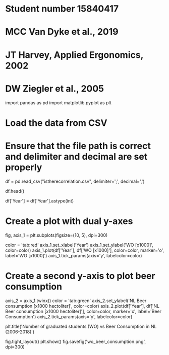 # Student number 15840417
# MCC Van Dyke et al., 2019
# JT Harvey, Applied Ergonomics, 2002
# DW Ziegler et al., 2005

import pandas as pd
import matplotlib.pyplot as plt

# Load the data from CSV
# Ensure that the file path is correct and delimiter and decimal are set properly
df = pd.read_csv("istherecorrelation.csv", delimiter=';', decimal=',')

df.head()

df['Year'] = df['Year'].astype(int)

# Create a plot with dual y-axes
fig, axis_1 = plt.subplots(figsize=(10, 5), dpi=300)

color = 'tab:red'
axis_1.set_xlabel('Year')
axis_1.set_ylabel('WO [x1000]', color=color)
axis_1.plot(df['Year'], df['WO [x1000]'], color=color, marker='o', label='WO [x1000]')
axis_1.tick_params(axis='y', labelcolor=color)

# Create a second y-axis to plot beer consumption
axis_2 = axis_1.twinx()
color = 'tab:green'
axis_2.set_ylabel('NL Beer consumption [x1000 hectoliter]', color=color)
axis_2.plot(df['Year'], df['NL Beer consumption [x1000 hectoliter]'], color=color, marker='x', label='Beer Consumption')
axis_2.tick_params(axis='y', labelcolor=color)

plt.title('Number of graduated students (WO) vs Beer Consumption in NL (2006-2018)')

fig.tight_layout()
plt.show()
fig.savefig('wo_beer_consumption.png', dpi=300)
